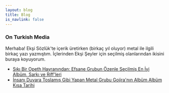 ```yaml
---
layout: blog
title: Blog
is_navlink: false
---
```


### On Turkish Media

Merhaba! Ekşi Sözlük'te içerik üretirken (birkaç yıl oluyor) metal ile ilgili birkaç yazı yazmıştım. İçlerinden Ekşi Şeyler için seçilmiş olanlarından ikisini buraya koyuyorum.

- [Sıkı Bir Opeth Hayranından: Efsane Grubun Özenle Seçilmiş En İyi Albüm, Şarkı ve Riff'leri](https://seyler.eksisozluk.com/siki-bir-opeth-hayranindan-efsane-grubun-ozenle-secilmis-en-iyi-album-sarki-ve-riffleri)
- [İnsanı Duvara Toslamış Gibi Yapan Metal Grubu Gojira'nın Albüm Albüm Kısa Tarihi ](https://seyler.eksisozluk.com/insani-duvara-toslamis-gibi-yapan-metal-grubu-gojiranin-album-album-kisa-tarihi)
